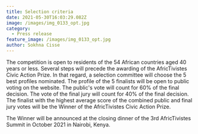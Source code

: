 ```yaml
---
title: Selection criteria
date: 2021-05-30T16:03:29.082Z
image: /images/img_0133_opt.jpg
category:
  - Press release
feature_image: /images/img_0133_opt.jpg
author: Sokhna Cisse
---
```

The competition is open to residents of the 54 African countries aged 40 years or less. Several steps will precede the awarding of the AfricTivistes Civic Action Prize. In that regard, a selection committee will choose the 5 best profiles nominated. The profile of the 5 finalists will be open to public voting on the website. The public's vote will count for 60% of the final decision. The vote of the final jury will count for 40% of the final decision. The finalist with the highest average score of the combined public and final jury votes will be the Winner of the AfricTivistes Civic Action Prize.

The Winner will be announced at the closing dinner of the 3rd AfricTivistes Summit in October 2021 in Nairobi, Kenya.